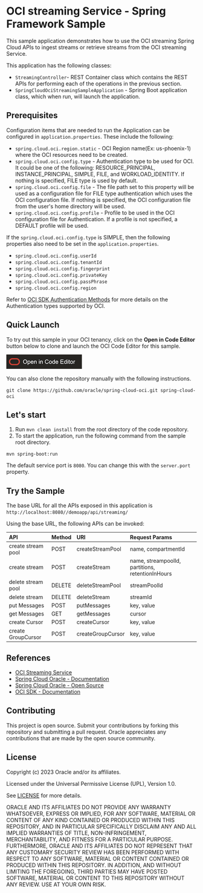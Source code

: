 # OCI streaming Service - Spring Framework Sample

This sample application demonstrates how to use the OCI streaming Spring Cloud APIs to ingest streams or retrieve streams from the OCI streaming Service.

This application has the following classes:

* `StreamingController`- REST Container class which contains the REST APIs for performing each of the operations in the previous section.
* `SpringCloudOciStreamingSampleApplication` - Spring Boot application class, which when run, will launch the application.

## Prerequisites
Configuration items that are needed to run the Application can be configured in `application.properties`. These include the following:

* `spring.cloud.oci.region.static` - OCI Region name(Ex: us-phoenix-1) where the OCI resources need to be created.
* `spring.cloud.oci.config.type` - Authentication type to be used for OCI. It could be one of the following: RESOURCE_PRINCIPAL, INSTANCE_PRINCIPAL, SIMPLE, FILE, and WORKLOAD_IDENTITY. If nothing is specified, FILE type is used by default.
* `spring.cloud.oci.config.file` - The file path set to this property will be used as a configuration file for FILE type authentication which uses the OCI configuration file. If nothing is specified, the OCI configuration file from the user's home directory will be used.
* `spring.cloud.oci.config.profile` - Profile to be used in the OCI configuration file for Authentication. If a profile is not specified, a DEFAULT profile will be used.

If the `spring.cloud.oci.config.type` is SIMPLE, then the following properties also need to be set in the `application.properties`.

* `spring.cloud.oci.config.userId`
* `spring.cloud.oci.config.tenantId`
* `spring.cloud.oci.config.fingerprint`
* `spring.cloud.oci.config.privateKey`
* `spring.cloud.oci.config.passPhrase`
* `spring.cloud.oci.config.region`

Refer to [OCI SDK Authentication Methods](https://docs.oracle.com/en-us/iaas/Content/API/Concepts/sdk_authentication_methods.htm) for more details on the Authentication types supported by OCI.

## Quick Launch

To try out this sample in your OCI tenancy, click on the **Open in Code Editor** button below to clone and launch the OCI Code Editor for this sample.

[<img src="https://raw.githubusercontent.com/oracle-devrel/oci-code-editor-samples/main/images/open-in-code-editor.png" />](https://cloud.oracle.com/?region=home&cs_repo_url=https://github.com/oracle/spring-cloud-oci.git&cs_open_ce=true&cs_readme_path=spring-cloud-oci-samples/spring-cloud-oci-streaming-sample/README.md)

You can also clone the repository manually with the following instructions.

```
git clone https://github.com/oracle/spring-cloud-oci.git spring-cloud-oci
```

## Let's start

1. Run `mvn clean install` from the root directory of the code repository.
2. To start the application, run the following command from the sample root directory.
```
mvn spring-boot:run
```

The default service port is `8080`. You can change this with the `server.port` property.

## Try the Sample

The base URL for all the APIs exposed in this application is `http://localhost:8080//demoapp/api/streaming/`

Using the base URL, the following APIs can be invoked:

| API                | Method | URI         | Request Params                                   |
|:-------------------|:-------|:------------|:-------------------------------------------------|
| create stream pool | POST   | createStreamPool | name, compartmentId                         |
| create stream      | POST   | createStream | name, streampoolId, partitions, retentionInHours |
| delete stream pool | DELETE | deleteStreamPool | streamPoolId                                      |
| delete stream      | DELETE   | deleteStream | streamId                                       |
| put Messages       | POST   | putMessages | key, value                                       |
| get Messages       | GET    | getMessages | cursor                                           |
| create Cursor      | POST   | createCursor | key, value                                       |
| create GroupCursor | POST   | createGroupCursor | key, value                                       |

## References
* [OCI Streaming Service](https://docs.oracle.com/en-us/iaas/Content/Streaming/home.htm)
* [Spring Cloud Oracle - Documentation](#)
* [Spring Cloud Oracle - Open Source](https://github.com/oracle/spring-cloud-oci)
* [OCI SDK - Documentation](https://docs.oracle.com/en-us/iaas/Content/API/Concepts/sdks.htm)

## Contributing
This project is open source.  Submit your contributions by forking this repository and submitting a pull request.  Oracle appreciates any contributions that are made by the open source community.

## License
Copyright (c) 2023 Oracle and/or its affiliates.

Licensed under the Universal Permissive License (UPL), Version 1.0.

See [LICENSE](../../LICENSE.txt) for more details.

ORACLE AND ITS AFFILIATES DO NOT PROVIDE ANY WARRANTY WHATSOEVER, EXPRESS OR IMPLIED, FOR ANY SOFTWARE, MATERIAL OR CONTENT OF ANY KIND CONTAINED OR PRODUCED WITHIN THIS REPOSITORY, AND IN PARTICULAR SPECIFICALLY DISCLAIM ANY AND ALL IMPLIED WARRANTIES OF TITLE, NON-INFRINGEMENT, MERCHANTABILITY, AND FITNESS FOR A PARTICULAR PURPOSE.  FURTHERMORE, ORACLE AND ITS AFFILIATES DO NOT REPRESENT THAT ANY CUSTOMARY SECURITY REVIEW HAS BEEN PERFORMED WITH RESPECT TO ANY SOFTWARE, MATERIAL OR CONTENT CONTAINED OR PRODUCED WITHIN THIS REPOSITORY. IN ADDITION, AND WITHOUT LIMITING THE FOREGOING, THIRD PARTIES MAY HAVE POSTED SOFTWARE, MATERIAL OR CONTENT TO THIS REPOSITORY WITHOUT ANY REVIEW. USE AT YOUR OWN RISK. 